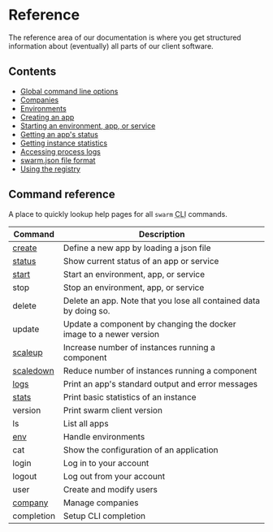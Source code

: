 # Reference

The reference area of our documentation is where you get structured information about (eventually) all parts of our client software.

## Contents

 * [Global command line options](global-options/)
 * [Companies](companies/)
 * [Environments](env/)
 * [Creating an app](create/)
 * [Starting an environment, app, or service](start/)
 * [Getting an app's status](status/)
 * [Getting instance statistics](stats/)
 * [Accessing process logs](logs/)
 * [swarm.json file format](swarm-json/)
 * [Using the registry](registry/)


## Command reference

A place to quickly lookup help pages for all `swarm` <abbr title="command line interface">CLI</abbr> commands.

Command                 | Description
----------------------- | -------------------------------
[create](create/)       | Define a new app by loading a json file
[status](status/)       | Show current status of an app or service
[start](start/)         | Start an environment, app, or service
stop                    | Stop an environment, app, or service
delete                  | Delete an app. Note that you lose all contained data by doing so.
update                  | Update a component by changing the docker image to a newer version
[scaleup](scaleup/)     | Increase number of instances running a component
[scaledown](scaledown/) | Reduce number of instances running a component
[logs](logs/)           | Print an app's standard output and error messages
[stats](stats/)         | Print basic statistics of an instance
version                 | Print swarm client version
ls                      | List all apps
[env](env/)             | Handle environments
cat                     | Show the configuration of an application
login                   | Log in to your account
logout                  | Log out from your account
user                    | Create and modify users
[company](companies/)   | Manage companies
completion              | Setup CLI completion
